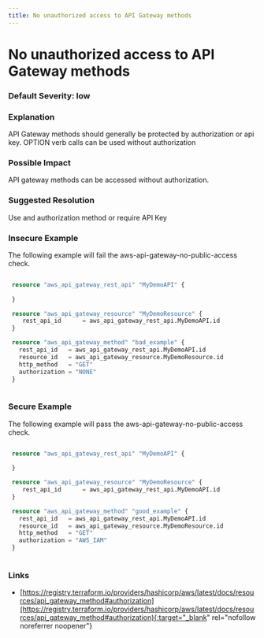 ```yaml
---
title: No unauthorized access to API Gateway methods
---
```


# No unauthorized access to API Gateway methods

### Default Severity: <span class="severity low">low</span>

### Explanation

API Gateway methods should generally be protected by authorization or api key. OPTION verb calls can be used without authorization

### Possible Impact
API gateway methods can be accessed without authorization.

### Suggested Resolution
Use and authorization method or require API Key


### Insecure Example

The following example will fail the aws-api-gateway-no-public-access check.
```terraform

 resource "aws_api_gateway_rest_api" "MyDemoAPI" {
	
 }

 resource "aws_api_gateway_resource" "MyDemoResource" {
	rest_api_id      = aws_api_gateway_rest_api.MyDemoAPI.id
 }

 resource "aws_api_gateway_method" "bad_example" {
   rest_api_id   = aws_api_gateway_rest_api.MyDemoAPI.id
   resource_id   = aws_api_gateway_resource.MyDemoResource.id
   http_method   = "GET"
   authorization = "NONE"
 }
 
```



### Secure Example

The following example will pass the aws-api-gateway-no-public-access check.
```terraform

 resource "aws_api_gateway_rest_api" "MyDemoAPI" {
	
 }

 resource "aws_api_gateway_resource" "MyDemoResource" {
	rest_api_id      = aws_api_gateway_rest_api.MyDemoAPI.id
 }

 resource "aws_api_gateway_method" "good_example" {
   rest_api_id   = aws_api_gateway_rest_api.MyDemoAPI.id
   resource_id   = aws_api_gateway_resource.MyDemoResource.id
   http_method   = "GET"
   authorization = "AWS_IAM"
 }
 
```



### Links


- [https://registry.terraform.io/providers/hashicorp/aws/latest/docs/resources/api_gateway_method#authorization](https://registry.terraform.io/providers/hashicorp/aws/latest/docs/resources/api_gateway_method#authorization){:target="_blank" rel="nofollow noreferrer noopener"}



